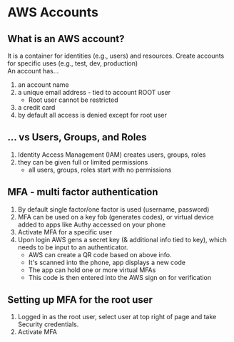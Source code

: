 # AWS Accounts

## What is an AWS account?
It is a container for identities (e.g., users) and resources.
Create accounts for specific uses (e.g., test, dev, production)    
An account has...
1. an account name
2. a unique email address - tied to account ROOT user
    * Root user cannot be restricted
3. a credit card
4. by default all access is denied except for root user

## ... vs Users, Groups, and Roles
1. Identity Access Management (IAM) creates users, groups, roles
2. they can be given full or limited permissions
    * all users, groups, roles start with no permissions

## MFA - multi factor authentication
1. By default single factor/one factor is used (username, password)
2. MFA can be used on a key fob (generates codes), or virtual device added to apps like Authy accessed on your phone
3. Activate MFA for a specific user 
4. Upon login AWS gens a secret key (& additional info tied to key), which needs to be input to an authenticator.
    * AWS can create a QR code based on above info.
    * It's scanned into the phone, app displays a new code
    * The app can hold one or more virtual MFAs 
    * This code is then entered into the AWS sign on for verification

## Setting up MFA for the root user
1. Logged in as the root user, select user at top right of page and take Security credentials. 
2. Activate MFA
